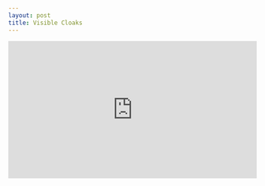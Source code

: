 ```yaml
---
layout: post
title: Visible Cloaks
---
```


<iframe src="https://embed.spotify.com/?uri=spotify%3Aalbum%3A6si8jpNmxbNqbgBKwtI4dN" width="100%" height="280" frameborder="0" allowtransparency="true"></iframe>
